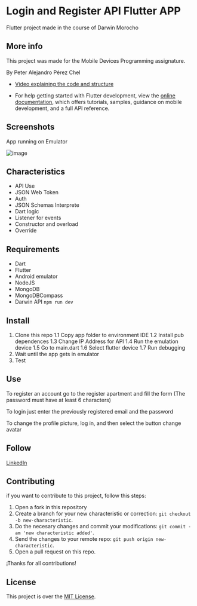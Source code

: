 # Login and Register API Flutter APP

Flutter project made in the course of Darwin Morocho

## More info

This project was made for the Mobile Devices Programming assignature.

By Peter Alejandro Pérez Chel

- [Video explaining the code and structure](URL)

- For help getting started with Flutter development, view the [online documentation](https://docs.flutter.dev/), which offers tutorials, samples, guidance on mobile development, and a full API reference.

## Screenshots

App running on Emulator

![image](URL)


## Characteristics
- API Use
- JSON Web Token
- Auth
- JSON Schemas Interprete
- Dart logic
- Listener for events
- Constructor and overload
- Override

## Requirements
- Dart
- Flutter
- Android emulator
- NodeJS
- MongoDB
- MongoDBCompass
- Darwin API  `npm run dev`

## Install

1. Clone this repo
  1.1 Copy app folder to environment IDE
  1.2 Install pub dependences
  1.3 Change IP Address for API
  1.4 Run the emulation device
  1.5 Go to main.dart
  1.6 Select flutter device
  1.7 Run debugging
2. Wait until the app gets in emulator
3. Test

## Use

To register an account go to the register apartment and fill the form (The password must have at least 6 characters)

To login just enter the previously registered email and the password

To change the profile picture, log in, and then select the button change avatar


## Follow

[LinkedIn](https://www.linkedin.com/in/peter-perez01/)


## Contributing

if you want to contribute to this project, follow this steps:

1. Open a fork in this repository
2. Create a branch for your new characteristic or correction: `git checkout -b new-characteristic`.
3. Do the necesary changes and commit your modifications: `git commit -am 'new characteristic added'`.
4. Send the changes to your remote repo: `git push origin new-characteristic`.
5. Open a pull request on this repo.

¡Thanks for all contributions!

## License

This project is over the  [MIT License](LICENSE).
